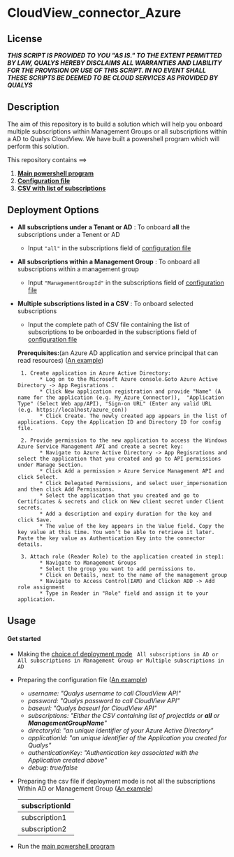 # CloudView_connector_Azure

## License
_**THIS SCRIPT IS PROVIDED TO YOU "AS IS."  TO THE EXTENT PERMITTED BY LAW, QUALYS HEREBY DISCLAIMS ALL WARRANTIES AND LIABILITY FOR THE PROVISION OR USE OF THIS SCRIPT.  IN NO EVENT SHALL THESE SCRIPTS BE DEEMED TO BE CLOUD SERVICES AS PROVIDED BY QUALYS**_

## Description
The aim of this repository is to build a solution which will help you onboard multiple subscriptions within Management Groups or all subscriptions within a AD to Qualys CloudView. We have built a powershell program which will perform this solution.

This repository contains ==>

  1. [**Main powershell program**](/Powershell/Cloudview_Connector_Azure.ps1) 
  2. [**Configuration file**](/Powershell/config/config.json)
  3. [**CSV with list of subscriptions**](/Powershell/config/azure-subscriptions.csv)
 

## Deployment Options
* **All subscriptions under a Tenant or AD** : To onboard **all** the subscriptions under a Tenent or AD
    * Input ```"all"``` in the subscriptions field of [configuration file](/Powershell/Example/configAll.json)
    
* **All subscriptions within a Management Group** : To onboard all subscriptions within a management group
    * Input ```"ManagementGroupId"``` in the subscriptions field of [configuration file](/Powershell/Example/configAllManagement.json)
    
* **Multiple subscriptions listed in a CSV** : To onboard selected subscriptions
    * Input the complete path of CSV file containing the list of subscriptions to be onboarded in the subscriptions field of [configuration file](/Powershell/Example/config.json)


     
    **Prerequisites:**(an Azure AD application and service principal that can read resources) ([An example](/Powershell/Example/prerequisite.md))
    
       1. Create application in Azure Active Directory: 
             * Log on to the Microsoft Azure console.Goto Azure Active Directory -> App Regisrations .
             * Click New application registration and provide "Name" (A name for the application (e.g. My_Azure_Connector)),  "Application Type" (Select Web app/API), "Sign-on URL" (Enter any valid URL (e.g. https://localhost/azure_con))
             * Click Create. The newly created app appears in the list of applications. Copy the Application ID and Directory ID for config file.

       2. Provide permission to the new application to access the Windows Azure Service Management API and create a secret key: 
             * Navigate to Azure Active Directory -> App Regisrations and select the application that you created and go to API permissions under Manage Section. 
             * Click Add a permission > Azure Service Management API and click Select.
             * Click Delegated Permissions, and select user_impersonation and then click Add Permissions.
             * Select the application that you created and go to Certificates & secrets and click on New client secret under Client secrets.
             * Add a description and expiry duration for the key and click Save.
             * The value of the key appears in the Value field. Copy the key value at this time. You won’t be able to retrieve it later. Paste the key value as Authentication Key into the connector details.

       3. Attach role (Reader Role) to the application created in step1: 
             * Navigate to Management Groups 
             * Select the group you want to add permissions to. 
             * Click on Details, next to the name of the management group 
             * Navigate to Access Control(IAM) and Clickon ADD -> Add role assignment 
             * Type in Reader in "Role" field and assign it to your application. 
            
## Usage

#### Get started 
  * Making the [choice of deployment mode](#Deployment-Options) ``` All subscriptions in AD or All subscriptions in Management Group or Multiple subscriptions in AD```
  
  * Preparing the configuration file ([An example](/Powershell/Example/config.json))
      * _username: "Qualys username to call CloudView API"_
      * _password: "Qualys password to call CloudView API"_
      * _baseurl: "Qualys baseurl for CloudView API"_
      * _subscriptions: "Either the CSV containing list of projectIds or **all** or **ManagementGroupName**"_
      * _directoryId: "an unique identifier of your Azure Active Directory"_
      * _applicationId: "an unique identifier of the Application you created for Qualys"_
      * _authenticationKey: "Authentication key associated with the Application created above"_
      * _debug: true/false_
      
  * Preparing the csv file if deployment mode is not all the subscriptions Within AD or Management Group ([An example](/Powershell/config/azure-subscriptions.csv))
  
      subscriptionId |
      ---------|
      subscription1|
      subscription2|
      
   * Run the [main powershell program](/Powershell/Cloudview_Connector_Azure.ps1)

